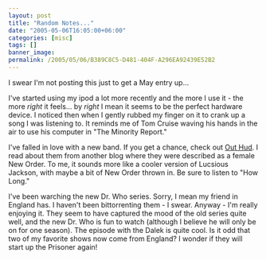```yaml
---
layout: post
title: "Random Notes..."
date: "2005-05-06T16:05:00+06:00"
categories: [misc]
tags: []
banner_image: 
permalink: /2005/05/06/B389C8C5-D481-404F-A296EA92439E52B2
---
```


I swear I'm not posting this just to get a May entry up...

I've started using my ipod a lot more recently and the more I use it - the more <i>right</i> it feels... by <i>right</i> I mean it seems to be the perfect hardware device. I noticed then when I gently rubbed my finger on it to crank up a song I was listening to. It reminds me of Tom Cruise waving his hands in the air to use his computer in "The Minority Report." 

I've falled in love with a new band. If you get a chance, check out <a href="http://www.brainwashed.com/outhud/">Out Hud</a>. I read about them from another blog where they were described as a female New Order. To me, it sounds more like a cooler version of Lucsious Jackson, with maybe a bit of New Order thrown in. Be sure to listen to "How Long." 

I've been warching the new Dr. Who series. Sorry, I mean my friend in England has. I haven't been bittorrenting them - I swear. Anyway - I'm really enjoying it. They seem to have captured the mood of the old series quite well, and the new Dr. Who is fun to watch (although I believe he will only be on for one season). The episode with the Dalek is quite cool. Is it odd that two of my favorite shows now come from England? I wonder if they will start up the Prisoner again!